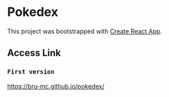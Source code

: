 # Pokedex

This project was bootstrapped with [Create React App](https://github.com/facebook/create-react-app).


## Access Link

### `First version`
https://bru-mc.github.io/pokedex/



